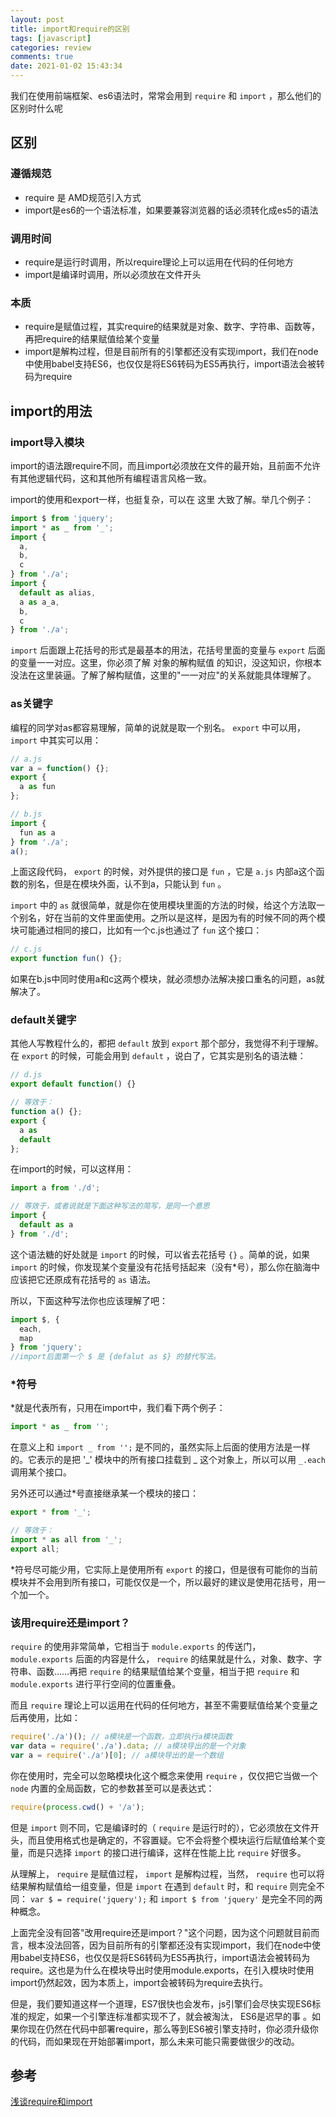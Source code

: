 ```yaml
---
layout: post
title: import和require的区别
tags: [javascript]
categories: review
comments: true
date: 2021-01-02 15:43:34
---
```


我们在使用前端框架、es6语法时，常常会用到 `require` 和 `import` ，那么他们的区别时什么呢

<!-- more -->

## 区别

### 遵循规范
* require 是 AMD规范引入方式
* import是es6的一个语法标准，如果要兼容浏览器的话必须转化成es5的语法

### 调用时间

* require是运行时调用，所以require理论上可以运用在代码的任何地方
* import是编译时调用，所以必须放在文件开头

### 本质

* require是赋值过程，其实require的结果就是对象、数字、字符串、函数等，再把require的结果赋值给某个变量
* import是解构过程，但是目前所有的引擎都还没有实现import，我们在node中使用babel支持ES6，也仅仅是将ES6转码为ES5再执行，import语法会被转码为require

## import的用法

### import导入模块
import的语法跟require不同，而且import必须放在文件的最开始，且前面不允许有其他逻辑代码，这和其他所有编程语言风格一致。

import的使用和export一样，也挺复杂，可以在 这里 大致了解。举几个例子：

```js
import $ from 'jquery';
import * as _ from '_';
import {
  a,
  b,
  c
} from './a';
import {
  default as alias,
  a as a_a,
  b,
  c
} from './a';
```

`import` 后面跟上花括号的形式是最基本的用法，花括号里面的变量与 `export` 后面的变量一一对应。这里，你必须了解 对象的解构赋值 的知识，没这知识，你根本没法在这里装逼。了解了解构赋值，这里的"一一对应"的关系就能具体理解了。

### as关键字

编程的同学对as都容易理解，简单的说就是取一个别名。 `export` 中可以用， `import` 中其实可以用：

```js
// a.js
var a = function() {};
export {
  a as fun
};

// b.js
import {
  fun as a
} from './a';
a();
```

上面这段代码， `export` 的时候，对外提供的接口是 `fun` ，它是 `a.js` 内部a这个函数的别名，但是在模块外面，认不到a，只能认到 `fun` 。

`import` 中的 `as` 就很简单，就是你在使用模块里面的方法的时候，给这个方法取一个别名，好在当前的文件里面使用。之所以是这样，是因为有的时候不同的两个模块可能通过相同的接口，比如有一个c.js也通过了 `fun` 这个接口：

```js
// c.js
export function fun() {};
```

如果在b.js中同时使用a和c这两个模块，就必须想办法解决接口重名的问题，as就解决了。

### default关键字

其他人写教程什么的，都把 `default` 放到 `export` 那个部分，我觉得不利于理解。在 `export` 的时候，可能会用到 `default` ，说白了，它其实是别名的语法糖：

```js
// d.js
export default function() {}

// 等效于：
function a() {};
export {
  a as
  default
};
```

在import的时候，可以这样用：

```js
import a from './d';

// 等效于，或者说就是下面这种写法的简写，是同一个意思
import {
  default as a
} from './d';
```

这个语法糖的好处就是 `import` 的时候，可以省去花括号 `{}` 。简单的说，如果 `import` 的时候，你发现某个变量没有花括号括起来（没有*号），那么你在脑海中应该把它还原成有花括号的 `as` 语法。

所以，下面这种写法你也应该理解了吧：

```js
import $, {
  each,
  map
} from 'jquery';
//import后面第一个 $ 是 {defalut as $} 的替代写法。
```

### *符号

*就是代表所有，只用在import中，我们看下两个例子：

```js
import * as _ from '';
```

在意义上和 `import _ from '';` 是不同的，虽然实际上后面的使用方法是一样的。它表示的是把 '_' 模块中的所有接口挂载到 _ 这个对象上，所以可以用 `_.each` 调用某个接口。

另外还可以通过*号直接继承某一个模块的接口：

```js
export * from '_';

// 等效于：
import * as all from '_';
export all;
```

*符号尽可能少用，它实际上是使用所有 `export` 的接口，但是很有可能你的当前模块并不会用到所有接口，可能仅仅是一个，所以最好的建议是使用花括号，用一个加一个。

### 该用require还是import？

`require` 的使用非常简单，它相当于 `module.exports` 的传送门， `module.exports` 后面的内容是什么， `require` 的结果就是什么，对象、数字、字符串、函数……再把 `require` 的结果赋值给某个变量，相当于把 `require` 和 `module.exports` 进行平行空间的位置重叠。

而且 `require` 理论上可以运用在代码的任何地方，甚至不需要赋值给某个变量之后再使用，比如：

```js
require('./a')(); // a模块是一个函数，立即执行a模块函数
var data = require('./a').data; // a模块导出的是一个对象
var a = require('./a')[0]; // a模块导出的是一个数组
```

你在使用时，完全可以忽略模块化这个概念来使用 `require` ，仅仅把它当做一个 `node` 内置的全局函数，它的参数甚至可以是表达式：

```js
require(process.cwd() + '/a');
```

但是 `import` 则不同，它是编译时的（ `require` 是运行时的），它必须放在文件开头，而且使用格式也是确定的，不容置疑。它不会将整个模块运行后赋值给某个变量，而是只选择 `import` 的接口进行编译，这样在性能上比 `require` 好很多。

从理解上， `require` 是赋值过程， `import` 是解构过程，当然， `require` 也可以将结果解构赋值给一组变量，但是 `import` 在遇到 `default` 时，和 `require` 则完全不同： ` var $ = require('jquery'); ` 和 `import $ from 'jquery'` 是完全不同的两种概念。

上面完全没有回答"改用require还是import？"这个问题，因为这个问题就目前而言，根本没法回答，因为目前所有的引擎都还没有实现import，我们在node中使用babel支持ES6，也仅仅是将ES6转码为ES5再执行，import语法会被转码为require。这也是为什么在模块导出时使用module.exports，在引入模块时使用import仍然起效，因为本质上，import会被转码为require去执行。

但是，我们要知道这样一个道理，ES7很快也会发布，js引擎们会尽快实现ES6标准的规定，如果一个引擎连标准都实现不了，就会被淘汰， ES6是迟早的事 。如果你现在仍然在代码中部署require，那么等到ES6被引擎支持时，你必须升级你的代码，而如果现在开始部署import，那么未来可能只需要做很少的改动。

## 参考

[浅谈require和import](https://blog.csdn.net/weixin_42966484/article/details/82889608)
